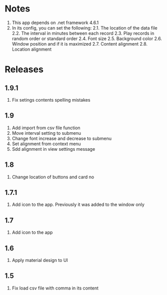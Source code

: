 ﻿# Notes

1. This app depends on .net framework 4.6.1
2. In its config, you can set the following:
2.1. The location of the data file
2.2. The interval in minutes between each record
2.3. Play records in random order or standard order
2.4. Font size
2.5. Background color
2.6. Window position and if it is maximized
2.7. Content alignment
2.8. Location alignment


# Releases

## 1.9.1

1. Fix setings contents spelling mistakes

## 1.9

1. Add import from csv file function
2. Move interval setting to submenu
3. Change font increase and decrease to submenu
4. Set alignment from context menu
5. Sdd alignment in view settings message

## 1.8

1. Change location of buttons and card no

## 1.7.1

1. Add icon to the app. Previously it was added to the window only

## 1.7

1. Add icon to the app

## 1.6

1. Apply material design to UI

## 1.5

1. Fix load csv file with comma in its content